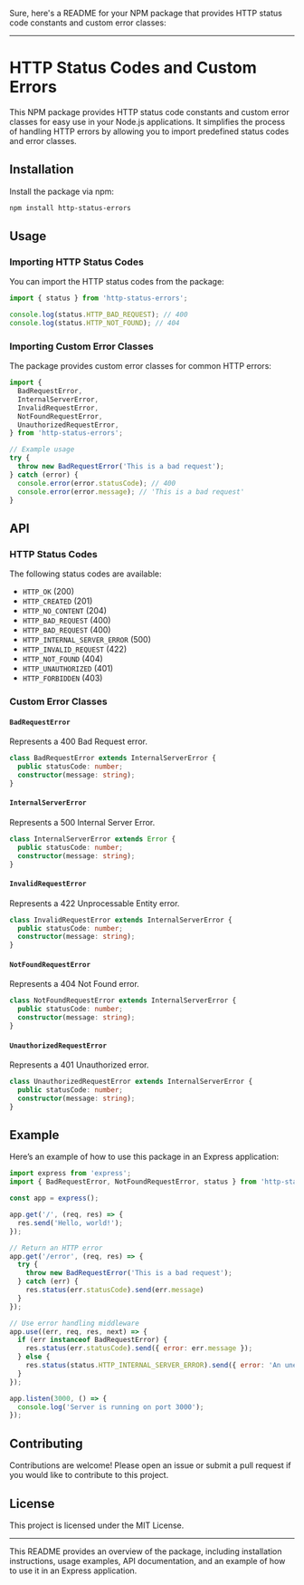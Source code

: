 Sure, here's a README for your NPM package that provides HTTP status code constants and custom error classes:

---

# HTTP Status Codes and Custom Errors

This NPM package provides HTTP status code constants and custom error classes for easy use in your Node.js applications. It simplifies the process of handling HTTP errors by allowing you to import predefined status codes and error classes.

## Installation

Install the package via npm:

```bash
npm install http-status-errors
```

## Usage

### Importing HTTP Status Codes

You can import the HTTP status codes from the package:

```javascript
import { status } from 'http-status-errors';

console.log(status.HTTP_BAD_REQUEST); // 400
console.log(status.HTTP_NOT_FOUND); // 404
```

### Importing Custom Error Classes

The package provides custom error classes for common HTTP errors:

```javascript
import {
  BadRequestError,
  InternalServerError,
  InvalidRequestError,
  NotFoundRequestError,
  UnauthorizedRequestError,
} from 'http-status-errors';

// Example usage
try {
  throw new BadRequestError('This is a bad request');
} catch (error) {
  console.error(error.statusCode); // 400
  console.error(error.message); // 'This is a bad request'
}
```

## API

### HTTP Status Codes

The following status codes are available:

- `HTTP_OK` (200)
- `HTTP_CREATED` (201)
- `HTTP_NO_CONTENT` (204)
- `HTTP_BAD_REQUEST` (400)
- `HTTP_BAD_REQUEST` (400)
- `HTTP_INTERNAL_SERVER_ERROR` (500)
- `HTTP_INVALID_REQUEST` (422)
- `HTTP_NOT_FOUND` (404)
- `HTTP_UNAUTHORIZED` (401)
- `HTTP_FORBIDDEN` (403)

### Custom Error Classes

#### `BadRequestError`

Represents a 400 Bad Request error.

```typescript
class BadRequestError extends InternalServerError {
  public statusCode: number;
  constructor(message: string);
}
```

#### `InternalServerError`

Represents a 500 Internal Server Error.

```typescript
class InternalServerError extends Error {
  public statusCode: number;
  constructor(message: string);
}
```

#### `InvalidRequestError`

Represents a 422 Unprocessable Entity error.

```typescript
class InvalidRequestError extends InternalServerError {
  public statusCode: number;
  constructor(message: string);
}
```

#### `NotFoundRequestError`

Represents a 404 Not Found error.

```typescript
class NotFoundRequestError extends InternalServerError {
  public statusCode: number;
  constructor(message: string);
}
```

#### `UnauthorizedRequestError`

Represents a 401 Unauthorized error.

```typescript
class UnauthorizedRequestError extends InternalServerError {
  public statusCode: number;
  constructor(message: string);
}
```

## Example

Here’s an example of how to use this package in an Express application:

```javascript
import express from 'express';
import { BadRequestError, NotFoundRequestError, status } from 'http-status-errors';

const app = express();

app.get('/', (req, res) => {
  res.send('Hello, world!');
});

// Return an HTTP error
app.get('/error', (req, res) => {
  try {
    throw new BadRequestError('This is a bad request');
  } catch (err) {
    res.status(err.statusCode).send(err.message)
  }
});

// Use error handling middleware
app.use((err, req, res, next) => {
  if (err instanceof BadRequestError) {
    res.status(err.statusCode).send({ error: err.message });
  } else {
    res.status(status.HTTP_INTERNAL_SERVER_ERROR).send({ error: 'An unexpected error occurred' });
  }
});

app.listen(3000, () => {
  console.log('Server is running on port 3000');
});
```

## Contributing

Contributions are welcome! Please open an issue or submit a pull request if you would like to contribute to this project.

## License

This project is licensed under the MIT License.

---

This README provides an overview of the package, including installation instructions, usage examples, API documentation, and an example of how to use it in an Express application.